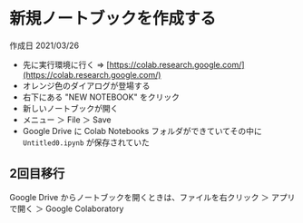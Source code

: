# 新規ノートブックを作成する

作成日 2021/03/26

- 先に実行環境に行く => [https://colab.research.google.com/](https://colab.research.google.com/)
- オレンジ色のダイアログが登場する
- 右下にある "NEW NOTEBOOK" をクリック
- 新しいノートブックが開く
- メニュー ＞ File ＞ Save
- Google Drive に Colab Notebooks フォルダができていてその中に `Untitled0.ipynb` が保存されていた

## 2回目移行

Google Drive からノートブックを開くときは、ファイルを右クリック ＞ アプリで開く ＞ Google Colaboratory
